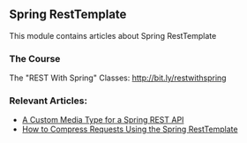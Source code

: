 ## Spring RestTemplate

This module contains articles about Spring RestTemplate

### The Course
The "REST With Spring" Classes: http://bit.ly/restwithspring

### Relevant Articles:
- [A Custom Media Type for a Spring REST API](https://www.baeldung.com/spring-rest-custom-media-type)
- [How to Compress Requests Using the Spring RestTemplate](https://www.baeldung.com/spring-resttemplate-compressing-requests)
